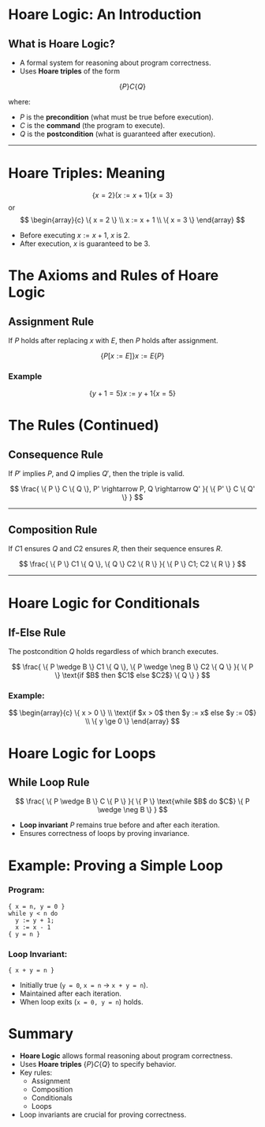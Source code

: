 
# Hoare Logic: An Introduction
## What is Hoare Logic?

- A formal system for reasoning about program correctness.
- Uses **Hoare triples** of the form
 
$$
\{ P \} C \{ Q \}
$$
  
where:

- $P$ is the **precondition** (what must be true before execution).
- $C$ is the **command** (the program to execute).
- $Q$ is the **postcondition** (what is guaranteed after execution).

---

# Hoare Triples: Meaning
  
$$
\{ x = 2 \} ( x := x + 1 ) \{ x = 3 \}
$$
or
$$
\begin{array}{c}
\{ x = 2 \} \\
 x := x + 1 \\
 \{ x = 3 \}
\end{array}
$$

- Before executing $x := x + 1$, $x$ is 2.
- After execution, $x$ is guaranteed to be 3.

# The Axioms and Rules of Hoare Logic

## Assignment Rule

If $P$ holds after replacing $x$ with $E$, then $P$ holds after assignment.

$$
\{ P [x := E] \} x := E \{ P \}
$$


### Example

$$
\{ y + 1 = 5 \} x := y + 1 \{ x = 5 \}
$$


# The Rules (Continued)

## Consequence Rule

If $P'$ implies $P$, and $Q$ implies $Q'$, then the triple is valid.

$$
\frac{
\{ P \} C \{ Q \}, P' \rightarrow P, Q \rightarrow Q' 
}{
\{ P' \} C \{ Q' \}
}
$$


---

## Composition Rule

If $C1$ ensures $Q$ and $C2$ ensures $R$, then their sequence ensures $R$.

$$
\frac{
\{ P \} C1 \{ Q \}, \{ Q \} C2 \{ R \}
}{
\{ P \} C1; C2 \{ R \}
}
$$

---

# Hoare Logic for Conditionals

## If-Else Rule

The postcondition $Q$ holds regardless of which branch executes.

$$
\frac{
\{ P \wedge B \} C1 \{ Q \}, \{ P \wedge \neg B \} C2 \{ Q \}
}{
\{ P \} \text{if $B$ then $C1$ else $C2$} \{ Q \}
}
$$

### Example:

$$
\begin{array}{c}
\{ x > 0 \} \\
\text{if $x > 0$ then $y := x$ else $y := 0$} \\
\{ y \ge 0 \}
\end{array}
$$

# Hoare Logic for Loops

## While Loop Rule

$$
\frac{
\{ P \wedge B \} C \{ P \}
}{
\{ P \} \text{while $B$ do $C$} \{ P \wedge \neg B \}
}
$$

- **Loop invariant** $P$ remains true before and after each iteration.
- Ensures correctness of loops by proving invariance.

# Example: Proving a Simple Loop

### Program:

```
{ x = n, y = 0 }
while y < n do
  y := y + 1;
  x := x - 1
{ y = n }
```

### Loop Invariant:
```
{ x + y = n }
```

- Initially true (`y = 0`, `x = n` → `x + y = n`).
- Maintained after each iteration.
- When loop exits (`x = 0, y = n`) holds.

# Summary

- **Hoare Logic** allows formal reasoning about program correctness.
- Uses **Hoare triples** $\{ P \} C \{ Q \}$ to specify behavior.
- Key rules:
  - Assignment
  - Composition
  - Conditionals
  - Loops
- Loop invariants are crucial for proving correctness.

